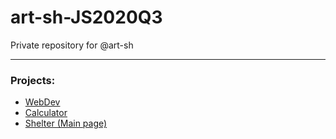 # art-sh-JS2020Q3
Private repository for @art-sh

***

### Projects:
* [WebDev](https://rolling-scopes-school.github.io/art-sh-JS2020Q3/webdev/)
* [Calculator](https://rolling-scopes-school.github.io/art-sh-JS2020Q3/calculator/)
* [Shelter (Main page)](https://rolling-scopes-school.github.io/art-sh-JS2020Q3/shelter/pages/main/)